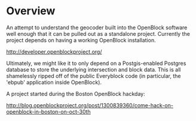 
Overview
========

An attempt to understand the geocoder built into the OpenBlock software well enough that it can be pulled out as a standalone project.  Currently the project depends on having a working OpenBlock installation.  

<http://developer.openblockproject.org/>

Ultimately, we might like it to only depend on a Postgis-enabled Postgres database to store the underlying intersection and block data.  This is all shamelessly ripped off of the public Everyblock code (in particular, the 'ebpub' application inside OpenBlock).  

A project started during the Boston OpenBlock hackday: 

<http://blog.openblockproject.org/post/1300839360/come-hack-on-openblock-in-boston-on-oct-30th>




